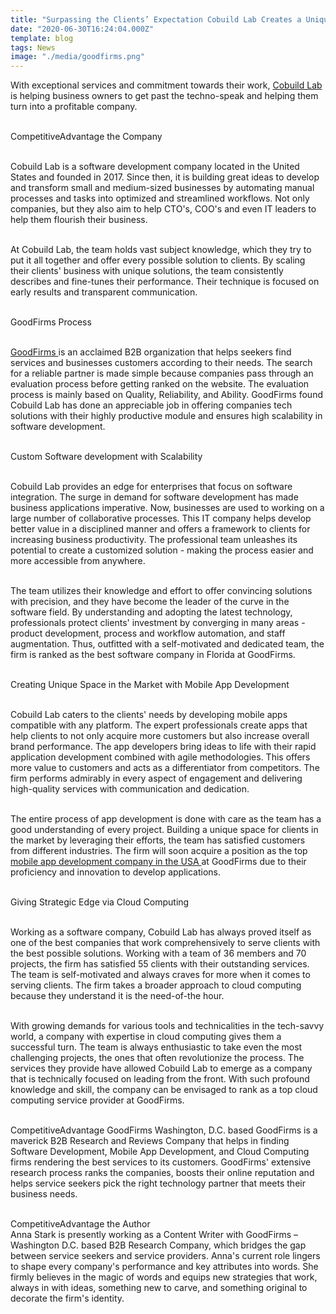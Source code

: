 ```yaml
---
title: "Surpassing the Clients’ Expectation Cobuild Lab Creates a Unique Space for Their Clients’ in the Market: GoodFirms"
date: "2020-06-30T16:24:04.000Z"
template: blog
tags: News
image: "./media/goodfirms.png"
---
```

With exceptional services and commitment towards their work, <a target="_blank" href="https://www.goodfirms.co/company/cobuild-lab-inc"> Cobuild Lab </a> is helping business owners to get past the techno-speak and helping them turn into a profitable company. <br> </br>

<title-4 align="centered"> CompetitiveAdvantage the Company </title-4> <br> </br>

Cobuild Lab is a  software development company located in the United States and founded in 2017. Since then, it is building great ideas to develop and transform small and medium-sized businesses by automating manual processes and tasks into optimized and streamlined workflows. Not only companies, but they also aim to help CTO's, COO's and even IT leaders to help them flourish their business. <br> </br>

At Cobuild Lab, the team holds vast subject knowledge, which they try to put it all together and offer every possible solution to clients. By scaling their clients' business with unique solutions, the team consistently describes and fine-tunes their performance. Their technique is focused on early results and transparent communication. <br> </br>

<title-4 align="centered"> GoodFirms Process </title-4> <br> </br>

<a target="_blank" href="https://www.goodfirms.co/"> GoodFirms </a> is an acclaimed B2B organization that helps seekers find services and businesses customers according to their needs. The search for a reliable partner is made simple because companies pass through an evaluation process before getting ranked on the website. The evaluation process is mainly based on Quality, Reliability, and Ability. GoodFirms found Cobuild Lab has done an appreciable job in offering companies tech solutions with their highly productive module and ensures high scalability in software development. <br> </br>

<title-4 align="centered"> Custom Software development with Scalability </title-4> <br> </br>

Cobuild Lab provides an edge for enterprises that focus on software integration. The surge in demand for software development has made business applications imperative. Now, businesses are used to working on a large number of collaborative processes. This IT company helps develop better value in a disciplined manner and offers a framework to clients for increasing business productivity. The professional team unleashes its potential to create a customized solution - making the process easier and more accessible from anywhere. <br> </br>

The team utilizes their knowledge and effort to offer convincing solutions with precision, and they have become the leader of the curve in the software field. By understanding and adopting the latest technology, professionals protect clients' investment by converging in many areas - product development, process and workflow automation, and staff augmentation. Thus, outfitted with a self-motivated and dedicated team, the firm is ranked as the best software company in Florida at GoodFirms. <br> </br>

<title-4 align="centered"> Creating Unique Space in the Market with Mobile App Development </title-4> <br> </br>

Cobuild Lab caters to the clients' needs by developing mobile apps compatible with any platform. The expert professionals create apps that help clients to not only acquire more customers but also increase overall brand performance. The app developers bring ideas to life with their rapid application development combined with agile methodologies. This offers more value to customers and acts as a differentiator from competitors. The firm performs admirably in every aspect of engagement and delivering high-quality services with communication and dedication. <br> </br>
 
The entire process of app development is done with care as the team has a good understanding of every project. Building a unique space for clients in the market by leveraging their efforts, the team has satisfied customers from different industries. The firm will soon acquire a position as the top <a target="_blank" href="https://www.goodfirms.co/directory/country/app-development/us">  mobile app development company in the USA </a> at GoodFirms due to their proficiency and innovation to develop applications. <br> </br>

<title-4 align="centered"> Giving Strategic Edge via Cloud Computing </title-4> <br> </br>

Working as a software company, Cobuild Lab has always proved itself as one of the best companies that work comprehensively to serve clients with the best possible solutions. Working with a team of 36 members and 70 projects, the firm has satisfied 55 clients with their outstanding services. The team is self-motivated and always craves for more when it comes to serving clients. The firm takes a broader approach to cloud computing because they understand it is the need-of-the hour. <br> </br>
 
With growing demands for various tools and technicalities in the tech-savvy world, a company with expertise in cloud computing gives them a successful turn. The team is always enthusiastic to take even the most challenging projects, the ones that often revolutionize the process. The services they provide have allowed Cobuild Lab to emerge as a company that is technically focused on leading from the front. With such profound knowledge and skill, the company can be envisaged to rank as a top cloud computing service provider at GoodFirms. <br> </br>

<title-3 align="left"> CompetitiveAdvantage GoodFirms </title-3>
Washington, D.C. based GoodFirms is a maverick B2B Research and Reviews Company that helps in finding Software Development, Mobile App Development, and Cloud Computing firms rendering the best services to its customers. GoodFirms' extensive research process ranks the companies, boosts their online reputation and helps service seekers pick the right technology partner that meets their business needs. <br> </br>

<title-3 align="left"> CompetitiveAdvantage the Author </title-3>  
Anna Stark is presently working as a Content Writer with GoodFirms – Washington D.C. based B2B Research Company, which bridges the gap between service seekers and service providers. Anna's current role lingers to shape every company's performance and key attributes into words. She firmly believes in the magic of words and equips new strategies that work, always in with ideas, something new to carve, and something original to decorate the firm's identity.  <br> </br>


